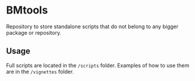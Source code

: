 # BMtools
Repository to store standalone scripts that do not belong to any bigger package or repository.

## Usage
Full scripts are located in the `/scripts` folder. Examples of how to use them are in the `/vignettes` folder.
